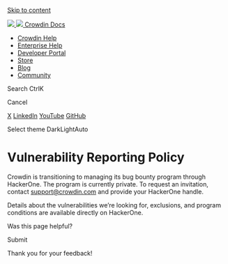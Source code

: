 [Skip to content](#_top)

  [![](/_astro/light.CAHvKVIz.svg) ![](/_astro/dark.CcUzcp8d.svg) Crowdin Docs](https://support.crowdin.com/)

* [Crowdin Help](https://support.crowdin.com/introduction/)
* [Enterprise Help](https://support.crowdin.com/enterprise/introduction/)
* [Developer Portal](https://support.crowdin.com/developer/crowdin-apps-about/)
* [Store](https://store.crowdin.com/)
* [Blog](https://crowdin.com/blog)
* [Community](https://community.crowdin.com/)

Search CtrlK

Cancel

[X](https://x.com/crowdin) [LinkedIn](https://www.linkedin.com/company/crowdin) [YouTube](https://youtube.com/@crowdin-localization) [GitHub](https://github.com/crowdin)

Select theme DarkLightAuto

Vulnerability Reporting Policy
==============================

Crowdin is transitioning to managing its bug bounty program through HackerOne. The program is currently private. To request an invitation, contact [support@crowdin.com](mailto:support@crowdin.com) and provide your HackerOne handle.

Details about the vulnerabilities we’re looking for, exclusions, and program conditions are available directly on HackerOne.

Was this page helpful?

Submit

Thank you for your feedback!